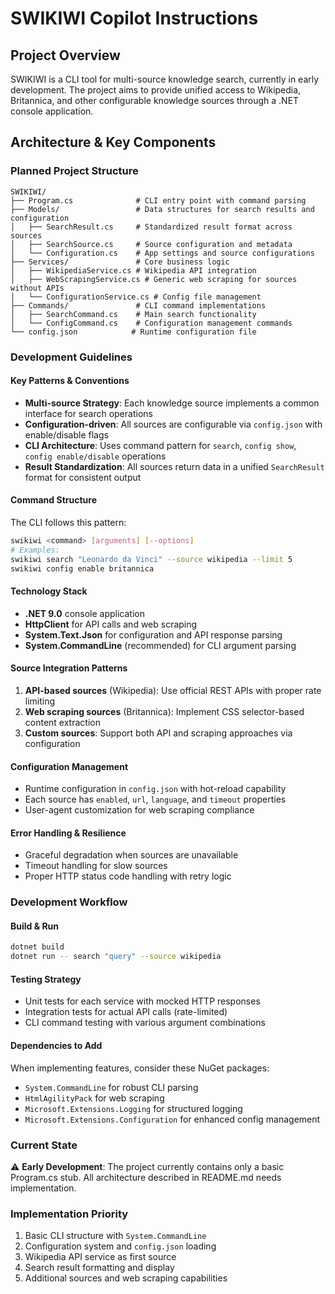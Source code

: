 # SWIKIWI Copilot Instructions

## Project Overview

SWIKIWI is a CLI tool for multi-source knowledge search, currently in early development. The project aims to provide unified access to Wikipedia, Britannica, and other configurable knowledge sources through a .NET console application.

## Architecture & Key Components

### Planned Project Structure

```
SWIKIWI/
├── Program.cs              # CLI entry point with command parsing
├── Models/                 # Data structures for search results and configuration
│   ├── SearchResult.cs     # Standardized result format across sources
│   ├── SearchSource.cs     # Source configuration and metadata
│   └── Configuration.cs    # App settings and source configurations
├── Services/               # Core business logic
│   ├── WikipediaService.cs # Wikipedia API integration
│   ├── WebScrapingService.cs # Generic web scraping for sources without APIs
│   └── ConfigurationService.cs # Config file management
├── Commands/               # CLI command implementations
│   ├── SearchCommand.cs    # Main search functionality
│   └── ConfigCommand.cs    # Configuration management commands
└── config.json            # Runtime configuration file
```

### Development Guidelines

#### Key Patterns & Conventions

- **Multi-source Strategy**: Each knowledge source implements a common interface for search operations
- **Configuration-driven**: All sources are configurable via `config.json` with enable/disable flags
- **CLI Architecture**: Uses command pattern for `search`, `config show`, `config enable/disable` operations
- **Result Standardization**: All sources return data in a unified `SearchResult` format for consistent output

#### Command Structure

The CLI follows this pattern:

```bash
swikiwi <command> [arguments] [--options]
# Examples:
swikiwi search "Leonardo da Vinci" --source wikipedia --limit 5
swikiwi config enable britannica
```

#### Technology Stack

- **.NET 9.0** console application
- **HttpClient** for API calls and web scraping
- **System.Text.Json** for configuration and API response parsing
- **System.CommandLine** (recommended) for CLI argument parsing

#### Source Integration Patterns

1. **API-based sources** (Wikipedia): Use official REST APIs with proper rate limiting
2. **Web scraping sources** (Britannica): Implement CSS selector-based content extraction
3. **Custom sources**: Support both API and scraping approaches via configuration

#### Configuration Management

- Runtime configuration in `config.json` with hot-reload capability
- Each source has `enabled`, `url`, `language`, and `timeout` properties
- User-agent customization for web scraping compliance

#### Error Handling & Resilience

- Graceful degradation when sources are unavailable
- Timeout handling for slow sources
- Proper HTTP status code handling with retry logic

### Development Workflow

#### Build & Run

```bash
dotnet build
dotnet run -- search "query" --source wikipedia
```

#### Testing Strategy

- Unit tests for each service with mocked HTTP responses
- Integration tests for actual API calls (rate-limited)
- CLI command testing with various argument combinations

#### Dependencies to Add

When implementing features, consider these NuGet packages:

- `System.CommandLine` for robust CLI parsing
- `HtmlAgilityPack` for web scraping
- `Microsoft.Extensions.Logging` for structured logging
- `Microsoft.Extensions.Configuration` for enhanced config management

### Current State

⚠️ **Early Development**: The project currently contains only a basic Program.cs stub. All architecture described in README.md needs implementation.

### Implementation Priority

1. Basic CLI structure with `System.CommandLine`
2. Configuration system and `config.json` loading
3. Wikipedia API service as first source
4. Search result formatting and display
5. Additional sources and web scraping capabilities
